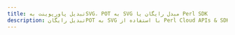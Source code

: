 ---title: تبدیل پاورپوینت بهSVG، POT به SVG مبدل رایگان یا Perl SDKdescription: تبدیل رایگانPOT به SVG با استفاده از Perl Cloud APIs & SDK. همچنین اسناد Microsoft PowerPoint را در Cloud ایجاد، ویرایش و رندر کنید.---